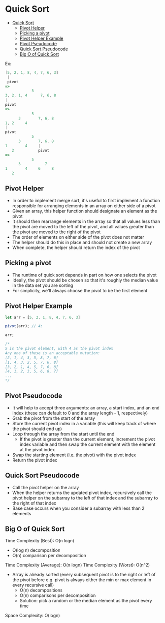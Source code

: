 # Quick Sort

- [Quick Sort](#quick-sort)
  - [Pivot Helper](#pivot-helper)
  - [Picking a pivot](#picking-a-pivot)
  - [Pivot Helper Example](#pivot-helper-example)
  - [Pivot Pseudocode](#pivot-pseudocode)
  - [Quick Sort Pseudocode](#quick-sort-pseudocode)
  - [Big O of Quick Sort](#big-o-of-quick-sort)

Ex:

```JavaScript
[5, 2, 1, 8, 4, 7, 6, 3]
 |
 pivot
=>
            5
3, 2, 1, 4      7, 6, 8
|
pivot
=>
            5
      3        7, 6, 8
1, 2     4
|
pivot
            5
      3        7, 6, 8
1        4     |
   2           pivot
=>
            5
      3           7
1        4     6     8
   2

```

## Pivot Helper

- In order to implement merge sort, it's useful to first implement a function responsible for arranging elements in an array on either side of a pivot
- Given an array, this helper function should designate an element as the pivot
- It should then rearrange elements in the array so that all values less than the pivot are moved to the left of the pivot, and all values greater than the pivot are moved to the right of the pivot
- The order of elements on either side of the pivot does not matter
- The helper should do this in place and should not create a new array
- When complete, the helper should return the index of the pivot

## Picking a pivot

- The runtime of quick sort depends in part on how one selects the pivot
- Ideally, the pivot should be chosen so that it's roughly the median value in the data set you are sorting
- For simplicity, we'll always choose the pivot to be the first element

## Pivot Helper Example

```JavaScript
let arr = [5, 2, 1, 8, 4, 7, 6, 3]

pivot(arr); // 4;

arr;

/*
5 is the pivot element, with 4 as the pivot index
Any one of these is an acceptable mutation:
[2, 1, 4, 3, 5, 8, 7, 6]
[1, 4, 3, 2, 5, 7, 6, 8]
[3, 2, 1, 4, 5, 7, 6, 8]
[4, 1, 2, 3, 5, 6, 8, 7]
...
*/

```

## Pivot Pseudocode

- It will help to accept three arguments: an array, a start index, and an end index (these can default to 0 and the array length - 1, respectively)
- Grab the pivot from the start of the array
- Store the current pivot index in a variable (this will keep track of where the pivot should end up)
- Loop through the array from the start until the end
  - If the pivot is greater than the current element, increment the pivot index variable and then swap the current element with the element at the pivot index
- Swap the starting element (i.e. the pivot) with the pivot index
- Return the pivot index

## Quick Sort Pseudocode

- Call the pivot helper on the array
- When the helper returns the updated pivot index, recursively call the pivot helper on the subarray to the left of that index and the subarray to the right of that index
- Base case occurs when you consider a subarray with less than 2 elements

## Big O of Quick Sort

Time Complexity (Best): O(n logn)

- O(log n) decomposition
- O(n) comparison per decomposition

Time Complexity (Average): O(n logn)
Time Complexity (Worst): O(n^2)

- Array is already sorted (every subsequent pivot is to the right or left of the pivot before e.g. pivot is always either the min or max element in every recursive call)
  - O(n) decompositions
  - O(n) comparisons per decomposition
  - Solution: pick a random or the median element as the pivot every time

Space Complexity: O(logn)
